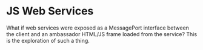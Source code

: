 JS Web Services
=====

What if web services were exposed as a MessagePort interface between
the client and an ambassador HTML/JS frame loaded from the service?
This is the exploration of such a thing.

